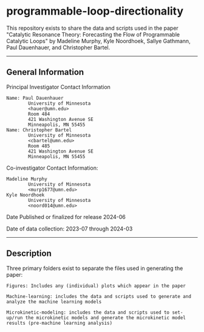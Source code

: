 # programmable-loop-directionality

This repository exists to share the data and scripts used in the paper "Catalytic Resonance Theory: Forecasting the Flow of Programmable Catalytic Loops" by Madeline Murphy, Kyle Noordhoek, Sallye Gathmann, Paul Dauenhauer, and Christopher Bartel.

-------------------

General Information
-------------------

Principal Investigator Contact Information

    Name: Paul Dauenhauer
            University of Minnesota
            <hauer@umn.edu>
            Room 484
            421 Washington Avenue SE
            Minneapolis, MN 55455
    Name: Christopher Bartel
            University of Minnesota
            <cbartel@umn.edu>
            Room 485
            421 Washington Avenue SE
            Minneapolis, MN 55455

Co-investigator Contact Information:

    Madeline Murphy
            University of Minnesota
            <murp1677@umn.edu>
    Kyle Noordhoek
            University of Minnesota
            <noord014@umn.edu>

Date Published or finalized for release 2024-06

Date of data collection: 2023-07 through 2024-03

-------------------

Description
-------------------

Three primary folders exist to separate the files used in generating the paper:

    Figures: Includes any (individual) plots which appear in the paper

    Machine-learning: includes the data and scripts used to generate and analyze the machine learning models

    Microkinetic-modeling: includes the data and scripts used to set-up/run the microkinetic models and generate the microkinetic model results (pre-machine learning analysis)
